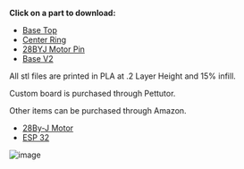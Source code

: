 **Click on a part to download:**

- [Base Top](https://github.com/PetTutor/PetTutor-Mini-Parts/blob/main/PowerBase%20ESP32/Base%20top.stl)
- [Center Ring](https://github.com/PetTutor/PetTutor-Mini-Parts/blob/main/PowerBase%20ESP32/Centering%20ring.stl)
- [28BYJ Motor Pin](https://github.com/PetTutor/PetTutor-Mini-Parts/blob/main/PowerBase%20ESP32/28BY-J%20Motor%20Pin.stl)
- [Base V2](https://github.com/PetTutor/PetTutor-Mini-Parts/blob/main/PowerBase%20ESP32/Base%20V2.stl)

All stl files are printed in PLA at .2 Layer Height and 15% infill.

Custom board is purchased through Pettutor.

Other items can be purchased through Amazon.

- [28By-J Motor](https://www.amazon.com/HiLetgo-ULN2003-28BYJ-48-Stepper-4-phase/dp/B00LPK0E5A/ref=sr_1_4?crid=2TNZ61DVJJN2T&dib=eyJ2IjoiMSJ9.fmFMtocSzQ7bstw5MJTZ53pJG-O5ePB9p-B0ZWszEHXaZjauFSengLsbb3pjEHbemhDA8iHjG06-Czp9W1jmZmcy8HlVVwcAMuPPC7jy9wPktKBl0OCHjVv-nfQzVSykNiC8sKdKdX_KexSLBI0l631WJynlqraY4PS6qxiCXP8cbIVKPfyxqjN3E0gwJT7tfr6IYA2fK6Weulc-o80rOmWZbFwsOYEjzpU9q-g_sp0.3kGMEri4n4X9KkB5BHvLxmg3L-J6lFrk41CjfRnwwyk&dib_tag=se&keywords=28byj-48+stepper+motor&qid=1750975119&sprefix=28by%2Caps%2C903&sr=8-4)
- [ESP 32](https://www.amazon.com/ESP-WROOM-32-Development-Microcontroller-Integrated-Compatible/dp/B08D5ZD528/ref=sr_1_1?crid=2K1N9IR53ZWLF&dib=eyJ2IjoiMSJ9.XBINg-sjhfF_gUtnMiKGjhmOUKL3v7mUKrUUvDedtKePA67qZgLbkFayCvBVSae_X5Kff1tcBqefR08Mf4bZbbptemYWdeIOC9TIBxQN3JS_R1NALT9khX8tJ98MP2KLwFfcDuex7dGGe8fhJbIdRDqryWQO4qIhfw_3XD06SSOUiUjOM1UDMcv6NRzAFrF6v368M14gqyy-lkeQ63wrEoJae53g6rFTdXp1kIIVuJ0.OLV0K5wO1XWCqoK9NcvN1bafiz7K9A7Cq1XvGY8MJ8A&dib_tag=se&keywords=esp32&qid=1750975189&sprefix=ESP%2Caps%2C150&sr=8-1&th=1)

![image](https://github.com/user-attachments/assets/136e6f84-6caf-4027-8389-8afde0be7f73)
